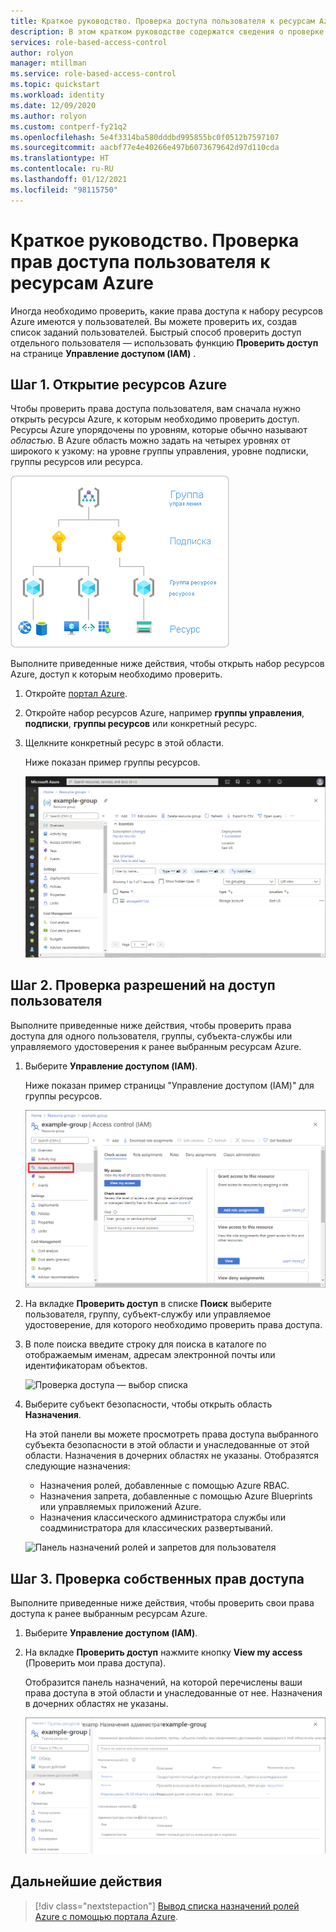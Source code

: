 ```yaml
---
title: Краткое руководство. Проверка доступа пользователя к ресурсам Azure с помощью Azure RBAC
description: В этом кратком руководстве содержатся сведения о проверке прав доступа (собственных и других пользователей) к ресурсам Azure с помощью портала Azure и управления доступом на основе ролей (Azure RBAC).
services: role-based-access-control
author: rolyon
manager: mtillman
ms.service: role-based-access-control
ms.topic: quickstart
ms.workload: identity
ms.date: 12/09/2020
ms.author: rolyon
ms.custom: contperf-fy21q2
ms.openlocfilehash: 5e4f3314ba580dddbd995855bc0f0512b7597107
ms.sourcegitcommit: aacbf77e4e40266e497b6073679642d97d110cda
ms.translationtype: HT
ms.contentlocale: ru-RU
ms.lasthandoff: 01/12/2021
ms.locfileid: "98115750"
---
```

# <a name="quickstart-check-access-for-a-user-to-azure-resources"></a>Краткое руководство. Проверка прав доступа пользователя к ресурсам Azure

Иногда необходимо проверить, какие права доступа к набору ресурсов Azure имеются у пользователей. Вы можете проверить их, создав список заданий пользователей. Быстрый способ проверить доступ отдельного пользователя — использовать функцию **Проверить доступ** на странице **Управление доступом (IAM)** .

## <a name="step-1-open-the-azure-resources"></a>Шаг 1. Открытие ресурсов Azure

Чтобы проверить права доступа пользователя, вам сначала нужно открыть ресурсы Azure, к которым необходимо проверить доступ. Ресурсы Azure упорядочены по уровням, которые обычно называют *областью*. В Azure область можно задать на четырех уровнях от широкого к узкому: на уровне группы управления, уровне подписки, группы ресурсов или ресурса.

![Уровни области для Azure RBAC](../../includes/role-based-access-control/media/scope-levels.png)

Выполните приведенные ниже действия, чтобы открыть набор ресурсов Azure, доступ к которым необходимо проверить.

1. Откройте [портал Azure](https://portal.azure.com).

1. Откройте набор ресурсов Azure, например **группы управления**, **подписки**, **группы ресурсов** или конкретный ресурс.

1. Щелкните конкретный ресурс в этой области.

    Ниже показан пример группы ресурсов.

    ![Общие сведения о группе ресурсов](./media/shared/rg-overview.png)

## <a name="step-2-check-access-for-a-user"></a>Шаг 2. Проверка разрешений на доступ пользователя

Выполните приведенные ниже действия, чтобы проверить права доступа для одного пользователя, группы, субъекта-службы или управляемого удостоверения к ранее выбранным ресурсам Azure.

1. Выберите **Управление доступом (IAM)**.

    Ниже показан пример страницы "Управление доступом (IAM)" для группы ресурсов.

    ![Управление доступом к группе ресурсов — вкладка "Проверить доступ"](./media/shared/rg-access-control.png)

1. На вкладке **Проверить доступ** в списке **Поиск** выберите пользователя, группу, субъект-службу или управляемое удостоверение, для которого необходимо проверить права доступа.

1. В поле поиска введите строку для поиска в каталоге по отображаемым именам, адресам электронной почты или идентификаторам объектов.

    ![Проверка доступа — выбор списка](./media/shared/rg-check-access-select.png)

1. Выберите субъект безопасности, чтобы открыть область **Назначения**.

    На этой панели вы можете просмотреть права доступа выбранного субъекта безопасности в этой области и унаследованные от этой области. Назначения в дочерних областях не указаны. Отобразятся следующие назначения:

    - Назначения ролей, добавленные с помощью Azure RBAC.
    - Назначения запрета, добавленные с помощью Azure Blueprints или управляемых приложений Azure.
    - Назначения классического администратора службы или соадминистратора для классических развертываний. 

    ![Панель назначений ролей и запретов для пользователя](./media/shared/rg-check-access-assignments-user.png)

## <a name="step-3-check-your-access"></a>Шаг 3. Проверка собственных прав доступа

Выполните приведенные ниже действия, чтобы проверить свои права доступа к ранее выбранным ресурсам Azure.

1. Выберите **Управление доступом (IAM)**.

1. На вкладке **Проверить доступ** нажмите кнопку **View my access** (Проверить мои права доступа).

    Отобразится панель назначений, на которой перечислены ваши права доступа в этой области и унаследованные от нее. Назначения в дочерних областях не указаны.

    ![Панель назначений ролей и запретов](./media/check-access/rg-check-access-assignments.png)

## <a name="next-steps"></a>Дальнейшие действия

> [!div class="nextstepaction"]
> [Вывод списка назначений ролей Azure с помощью портала Azure](role-assignments-list-portal.md).

